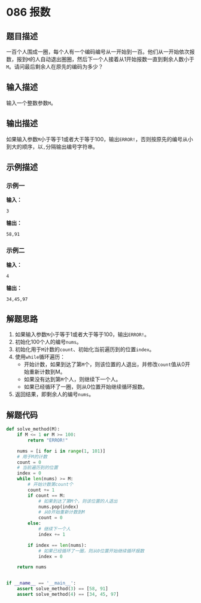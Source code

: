 # 086 报数

## 题目描述

一百个人围成一圈，每个人有一个编码编号从一开始到一百。他们从一开始依次报数，报到`M`的人自动退出圈圈，然后下一个人接着从1开始报数一直到剩余人数小于`M`。请问最后剩余人在原先的编码为多少？

## 输入描述

输入一个整数参数`M`。

## 输出描述

如果输入参数`M`小于等于1或者大于等于100，输出`ERROR!`，否则按原先的编号从小到大的顺序，以`,`分隔输出编号字符串。

## 示例描述

### 示例一

**输入：**
```text
3
```

**输出：**
```text
58,91
```

### 示例二

**输入：**
```text
4
```

**输出：**
```text
34,45,97
```

## 解题思路

1. 如果输入参数`M`小于等于1或者大于等于100，输出`ERROR!`。
2. 初始化100个人的编号`nums`。   
3. 初始化用于`M`计数的`count`、初始化当前遍历到的位置`index`。   
4. 使用`while`循环遍历：
    - 开始计数，如果到达了第`M`个，则该位置的人退出，并修改`count`值从0开始重新计数到M。
    - 如果没有达到第`M`个人，则继续下一个人。
    - 如果已经循环了一圈，则从0位置开始继续循环报数。
5. 返回结果，即剩余人的编号`nums`。

## 解题代码

```python
def solve_method(M):
    if M <= 1 or M >= 100:
        return "ERROR!"

    nums = [i for i in range(1, 101)]
    # 用于M的计数
    count = 0
    # 当前遍历到的位置
    index = 0
    while len(nums) >= M:
        # 开始计数第count个
        count += 1
        if count == M:
            # 如果到达了第M个，则该位置的人退出
            nums.pop(index)
            # 从0开始重新计数到M
            count = 0
        else:
            # 继续下一个人
            index += 1

        if index == len(nums):
            # 如果已经循环了一圈，则从0位置开始继续循环报数
            index = 0

    return nums


if __name__ == '__main__':
    assert solve_method(3) == [58, 91]
    assert solve_method(4) == [34, 45, 97]
```
